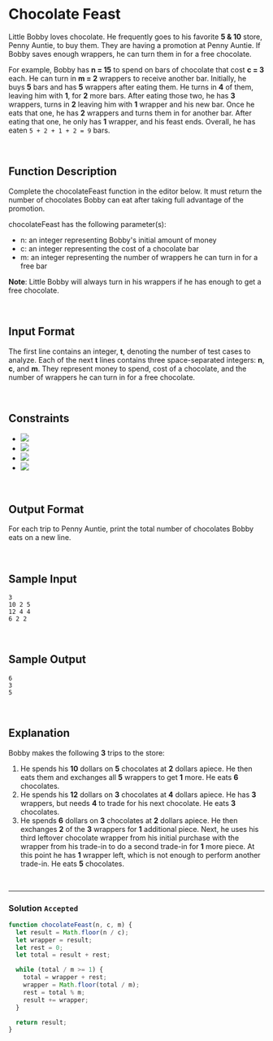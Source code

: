 # Chocolate Feast
  
Little Bobby loves chocolate. He frequently goes to his favorite **5 & 10** store, Penny Auntie, to buy them. They are having a promotion at Penny Auntie. If Bobby saves enough wrappers, he can turn them in for a free chocolate.

For example, Bobby has **n = 15** to spend on bars of chocolate that cost **c = 3** each. He can turn in **m = 2** wrappers to receive another bar. Initially, he buys **5** bars and has **5** wrappers after eating them. He turns in **4** of them, leaving him with **1**, for **2** more bars. After eating those two, he has **3** wrappers, turns in **2** leaving him with **1** wrapper and his new bar. Once he eats that one, he has **2** wrappers and turns them in for another bar. After eating that one, he only has **1** wrapper, and his feast ends. Overall, he has eaten `5 + 2 + 1 + 2 = 9` bars.

<br/>

## Function Description

Complete the chocolateFeast function in the editor below. It must return the number of chocolates Bobby can eat after taking full advantage of the promotion.

chocolateFeast has the following parameter(s):

- n: an integer representing Bobby's initial amount of money
- c: an integer representing the cost of a chocolate bar
- m: an integer representing the number of wrappers he can turn in for a free bar   

**Note**: Little Bobby will always turn in his wrappers if he has enough to get a free chocolate.

<br/>

## Input Format

The first line contains an integer, **t**, denoting the number of test cases to analyze. 
Each of the next **t** lines contains three space-separated integers: **n**, **c**, and **m**. They represent money to spend, cost of a chocolate, and the number of wrappers he can turn in for a free chocolate.

<br/>

## Constraints
- ![](https://latex.codecogs.com/gif.latex?1\leq&space;t\leq&space;1000)
- ![](https://latex.codecogs.com/gif.latex?2\leq&space;n\leq&space;10^{5})
- ![](https://latex.codecogs.com/gif.latex?1\leq&space;c\leq&space;n)
- ![](https://latex.codecogs.com/gif.latex?2\leq&space;m\leq&space;n)

<br/>

## Output Format

For each trip to Penny Auntie, print the total number of chocolates Bobby eats on a new line.

<br/>

## Sample Input
```
3
10 2 5
12 4 4
6 2 2
```

<br/>

## Sample Output
```
6
3
5
```

<br/>

## Explanation

Bobby makes the following **3** trips to the store:

1. He spends his **10** dollars on **5** chocolates at **2** dollars apiece. He then eats them and exchanges all **5** wrappers to get **1** more. He eats **6** chocolates.   
2. He spends his **12** dollars on **3** chocolates at **4** dollars apiece. He has **3** wrappers, but needs **4** to trade for his next chocolate. He eats **3** chocolates.   
3. He spends **6** dollars on **3** chocolates at **2** dollars apiece. He then exchanges **2** of the **3** wrappers for **1** additional piece. Next, he uses his third leftover chocolate wrapper from his initial purchase with the wrapper from his trade-in to do a second trade-in for **1** more piece. At this point he has **1** wrapper left, which is not enough to perform another trade-in. He eats **5** chocolates.   

<br/>

---

### Solution `Accepted`

```javascript
function chocolateFeast(n, c, m) {
  let result = Math.floor(n / c);
  let wrapper = result;
  let rest = 0;
  let total = result + rest;

  while (total / m >= 1) {
    total = wrapper + rest;
    wrapper = Math.floor(total / m);
    rest = total % m;
    result += wrapper;
  }

  return result;
}
```